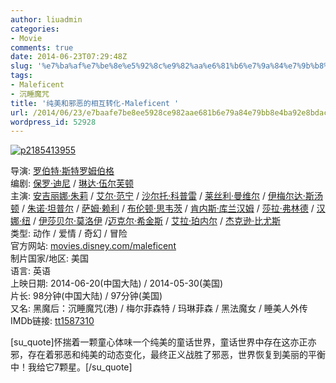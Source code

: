 ```yaml
---
author: liuadmin
categories:
- Movie
comments: true
date: 2014-06-23T07:29:48Z
slug: '%e7%ba%af%e7%be%8e%e5%92%8c%e9%82%aa%e6%81%b6%e7%9a%84%e7%9b%b8%e4%ba%92%e8%bd%ac%e5%8c%96-maleficent'
tags:
- Maleficent
- 沉睡魔咒
title: '纯美和邪恶的相互转化-Maleficent '
url: /2014/06/23/e7baafe7be8ee5928ce982aae681b6e79a84e79bb8e4ba92e8bdace58c96-maleficent/
wordpress_id: 52928
---
```


[![p2185413955](http://cdn1.martinliu.cn/wp-content/uploads/2014/06/p2185413955-1024x576.jpg)](http://cdn1.martinliu.cn/wp-content/uploads/2014/06/p2185413955.jpg)

导演: [罗伯特·斯特罗姆伯格](http://movie.douban.com/celebrity/1298560/)  
编剧: [保罗·迪尼](http://movie.douban.com/celebrity/1023174/) / [琳达·伍尔芙顿](http://movie.douban.com/celebrity/1324713/)  
主演: [安吉丽娜·朱莉](http://movie.douban.com/celebrity/1054447/) / [艾尔·范宁](http://movie.douban.com/celebrity/1025133/) / [沙尔托·科普雷](http://movie.douban.com/celebrity/1036300/) / [莱丝利·曼维尔](http://movie.douban.com/celebrity/1032219/) / [伊梅尔达·斯汤顿](http://movie.douban.com/celebrity/1013856/) / [朱诺·坦普尔](http://movie.douban.com/celebrity/1274500/) / [萨姆·赖利](http://movie.douban.com/celebrity/1013934/) / [布伦顿·思韦茨](http://movie.douban.com/celebrity/1325896/) / [肯内斯·库兰汉姆](http://movie.douban.com/celebrity/1078956/) / [莎拉·弗林德](http://movie.douban.com/celebrity/1340296/) / [汉娜·纽](http://movie.douban.com/celebrity/1337555/) / [伊莎贝尔·莫洛伊](http://movie.douban.com/celebrity/1340299/) /[迈克尔·希金斯](http://movie.douban.com/celebrity/1340298/) / [艾拉·珀内尔](http://movie.douban.com/celebrity/1261575/) / [杰克逊·比尤斯](http://movie.douban.com/celebrity/1340297/)  
类型: 动作 / 爱情 / 奇幻 / 冒险  
官方网站: [movies.disney.com/maleficent](http://movies.disney.com/maleficent)  
制片国家/地区: 美国  
语言: 英语  
上映日期: 2014-06-20(中国大陆) / 2014-05-30(美国)  
片长: 98分钟(中国大陆) / 97分钟(美国)  
又名: 黑魔后：沉睡魔咒(港) / 梅尔菲森特 / 玛琳菲森 / 黑法魔女 / 睡美人外传  
IMDb链接: [tt1587310](http://www.imdb.com/title/tt1587310)

[su_quote]怀揣着一颗童心体味一个纯美的童话世界，童话世界中存在这亦正亦邪，存在着邪恶和纯美的动态变化，最终正义战胜了邪恶，世界恢复到美丽的平衡中！我给它7颗星。[/su_quote]
